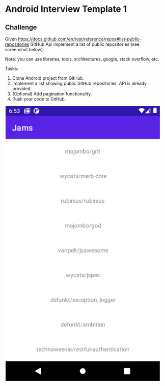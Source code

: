 # Android Interview Template 1

## Challenge
Given https://docs.github.com/en/rest/reference/repos#list-public-repositories GitHub Api implement a list of public repositories (see screenshot below).

Note: you can use libraries, tools, architectures, google, stack overflow, etc.

Tasks:
1. Clone Android project from GitHub.
2. Implement a list showing public GitHub repositories. API is already provided.
3. (Optional) Add pagination functionality.
4. Push your code to GitHub.

![app](https://github.com/CityVibes/AndroidInterview/blob/main/app.png)
